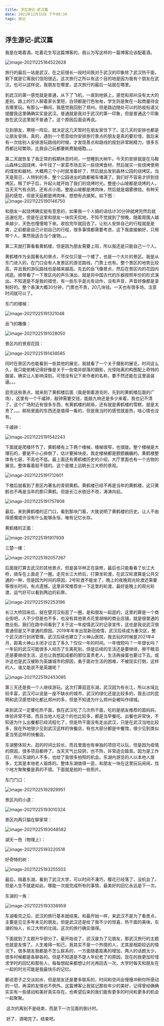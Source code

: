 ```yaml
---
title: 浮生游记-武汉篇
date: 2021年12月15日 下午08:39
tags: 游记
---
```


## 浮生游记-武汉篇

​	我是在喝着酒，吃着花生写这篇博客的，我认为写这样的一篇博客应该配着酒。

![image-20211225184522628](https://1162210866.oss-cn-beijing.aliyuncs.com/uPic/image-20211225184522628.png)

​	旅行的最后一站是武汉，在之前很长一段时间我对于武汉的印象除了武汉热干面，剩下就是它离我们信阳很近。这次旅行之所以有这个目的地是因为我有个朋友在武汉。也可以这样说，我朋友在哪里，这次旅行的最后一站就在哪里。

​	到武汉的第一感觉就是普通，从下了飞机，一直到地铁上，感觉和郑州没有太大的差别。路上的行人聊着家长里短，白领都是行色匆匆，学生则是聚在一起商量待会去哪里玩。有那么一瞬间，我感觉我回到了郑州。但是路边随处可以的防疫标语又提醒我这里确确实实是武汉。普通就是我对于武汉的第一印象，但是普通这个印象放在武汉这里就不普通了。这个原因后面会再说。

​	见到朋友，寒暄一阵后，就决定这几天暂时在朋友家住下了。这几天的安排也都是让朋友安排。真的，遇到一个愿意给你安排旅行景点的朋友是真的要珍惜，我后来有一次给别人安排游玩路线的时候，才发现景点和路线的规划非常耗精力，很多东西都比较繁琐。比我自己玩都要耗费脑细胞。。。

​	第二天就恢复了我正常的假期休息时间，一觉睡到大晌午。今天的安排就是在马鞍山森林公园烧烤，中午找了一家菜市场去买一些烧烤食材，然后就买一些烧烤使用的煤炭和器材。大概两三个小时就准备好了，然后就出发到森林公园的烧烤区。当天是周日，人特别的多，整个公园进出的路都被车堵满了。我们好不容易才挤到烧烤区。租了炉子后，升起火就开始了我们的烧烤时光。整座小山坡都是烧烤的人，当天天气有点阴，还有点小雨。整座山坡都是烤肉味，然后就是烟雾缭绕。有种天庭的感觉，但是天庭都是烤肉味，想想有点搞笑。如下图：	![image-20211225190146750](https://1162210866.oss-cn-beijing.aliyuncs.com/uPic/image-20211225190146750.png)

​	和朋友一起烧烤确实挺有意思的，如果我一个人搞的话估计30分钟就烤完然后就迅速吃完，但是在这里和朋友一块侃天侃地，不知不觉就到了傍晚，随着周围人越来越少，天色也慢慢暗下来。收拾完毕就回去了。让别人安排自己的行程就是是爽，之前都是自己计划自己的行程，很多事情都需要考虑，这下我直接躺好，只用带个人，果然我适合当个废物。。。

​	第二天就打算看看黄鹤楼，但是因为朋友需要上班，所以我还是只能自己一个人。

​	黄鹤楼作为全国著名的景点，不仅仅只是一个楼了，也是一个大片的景区。我是从东门进入的，在门口会有人发景区的游览路线，门票上也有。整个景区的地势比较高，并且我的游玩路线也是越来越高。先去的岳飞像景点，然后在景区内的花园内闲逛。顺带看了一下景区内的声乐演出，就是将中国古代的乐器按照年份的形式演出。不知道是不是我的错觉，有一些乐手是光有动作，没有声音，声音好像都是录制好的。整个表演大概30分钟，门票也不贵，20几块钱。一天也有很多场，注意时间就可以了。

东门的楼梯：

![image-20211225191321048](https://1162210866.oss-cn-beijing.aliyuncs.com/uPic/image-20211225191321048.png)

岳飞的雕像：

![image-20211225191028050](https://1162210866.oss-cn-beijing.aliyuncs.com/uPic/image-20211225191028050.png)

景区内的景观花园：

![image-20211225191438585](https://1162210866.oss-cn-beijing.aliyuncs.com/uPic/image-20211225191438585.png)

​	同时在景区内也能看到一些其他的展览，我就看了一个关于摄影的展览，时间这么久，我只能依稀记得好像是关于一些南非部落的摄影，光怪陆离的构图配上奇特的服装，确实让人影响深刻。可惜没有记下来作者的名称，要不然还能在这里装装逼。。。

​	逛完这些景点，就来到了黄鹤楼后面（我是倒着游览的，先到的黄鹤楼后面的广场），这里有一个千禧钟，敲钟需要交钱，能敲九响还是多少来着，我也记不清了。这个广场附近有很多东西，有黄鹤楼的邮局，还有就是黄鹤楼的雪糕，就是太贵了。。。邮局里面的东西还是值得一看的，但是我当时的感觉就是热，啥心情也没有。

千禧钟：

![image-20211225191542243](https://1162210866.oss-cn-beijing.aliyuncs.com/uPic/image-20211225191542243.png)

​	下面就是爬楼环节了，黄鹤楼有上下两个楼梯，楼梯很窄，也很陡。整个楼梯是大理石的，要是不小心摔倒了，估计要掉块皮。我走楼梯都是颤颤巍巍的。黄鹤楼整体有七层，不高也不低。最上面还有黄鹤楼历史的介绍，大厅里面也有一个古物的展览。整体看着挺不错的。这个是楼上远眺长江大桥的景观。

![image-20211225191712601](https://1162210866.oss-cn-beijing.aliyuncs.com/uPic/image-20211225191712601.png)	

​	下楼后就看到了景区内著名的青铜黄鹤。黄鹤楼已经不再是当年的黄鹤楼，这只黄鹤也不再是当年的那只黄鹤。但是长江水依旧不改，涛涛向前。

![image-20211225191757808](https://1162210866.oss-cn-beijing.aliyuncs.com/uPic/image-20211225191757808.png)

​	最后，来到黄鹤楼的正门口，看到那块门匾，大致说明了黄鹤楼的历史。让人不由得感慨或许没有什么能够永恒，唯有记忆长存。

黄鹤楼的正面：

![image-20211225191917939](https://1162210866.oss-cn-beijing.aliyuncs.com/uPic/image-20211225191917939.png)

三楚一楼：

![image-20211225192057267](https://1162210866.oss-cn-beijing.aliyuncs.com/uPic/image-20211225192057267.png)

​	后面就打算去武汉的其他景点，但是昙华林正在装修，最后也只能看看了长江大桥，骑车在上面走了一圈。走完长江大桥后，打算坐轮渡，在武汉轮渡算是公共交通的一种，但是因为时间的原因，2号轮渡不能坐了，晚上的夜晚观光轮渡还需要等很长时间，有点遗憾。这里非常推荐坐一下这里的轮渡，最好是晚上的观光轮渡，运气好可以看到两边的彩屏。

![image-20211225192253196](https://1162210866.oss-cn-beijing.aliyuncs.com/uPic/image-20211225192253196.png)

​	长江大桥回来后，就在楚河汉街逛了一圈，是和朋友一起逛的，这里的算是一个商业街吧，人不少但是也不多，也没有其他景点花里胡哨的商业店铺，就是很普通的商业街。我们在路中间看到了关于这一年疫情武汉的记录宣传，这也是我说武汉很普通但是又不普通的原因。2019年年末出现新冠疫情，武汉后续成为重灾区，整个武汉进行封闭管理。武汉后续也建立了火神山医院，我去玩的时候是2021年4月，距离火神山关闭才过去了多久？仅仅一年的时间。一年很短吗？一年很长吗？一年前的武汉可能很多人经历了生离死别，但是后续的生活还是要继续，擦干眼泪还是要继续生活，这也让我想起成都的那位富贵老人，生活再操蛋也要过下去。或许这也是武汉被称为英雄城市的原因，勇于面对生活的困难，不被现实打倒，这样的人，谁又能说不是英雄呢？

![image-20211225192453085](https://1162210866.oss-cn-beijing.aliyuncs.com/uPic/image-20211225192453085.png)

​	第三天还是我一个人继续游玩，这次打算逛逛东湖，武汉因为有长江，所以水域比较丰富，武汉可以说是一座不缺水的城市，武汉的绿化还是比较多的，我去过的昆明和武汉感觉绿化都比郑州的多，但是不知道为什么郑州会被叫作绿城。

​	来到武汉一定要吃热干面，我在武汉吃了几次热干面，吃的是朋友推荐的面妈妈，体验非常不错，而且当地人吃这个的也比较多，都是当早餐吃。出餐也非常快，不知道为什么出餐都已经流程化了，但是热干面没有走出武汉，只是在武汉当地比较多，我在外地很少见到武汉这样的快餐店，有也大部分都是中餐馆，很少见到类似麦当劳这样的快餐店。

​	东湖整体较大，逛的时间比较长，而且里面也有单独的项目可以玩，但是因为疫情的原因，很多项目都停了。当天天气比较阴，也不热，非常适合踏青。因为是工作日，所以东湖的人不多，也给了我很多拍照的机会。东湖内游览的人以本地人居多，尤其是本地老人锻炼的。整体东湖值得一逛，和朋友一块在这里玩玩闹闹，找个地方聚聚餐是真的不错。下面就是拍的一些照片。

东门门口：

![image-20211225192929951](https://1162210866.oss-cn-beijing.aliyuncs.com/uPic/image-20211225192929951.png)

景区内的小道：

![image-20211225193010324](https://1162210866.oss-cn-beijing.aliyuncs.com/uPic/image-20211225193010324.png)

景区内两只猫在聊家常：

![image-20211225193048582](https://1162210866.oss-cn-beijing.aliyuncs.com/uPic/image-20211225193048582.png)

湖天一色（物理上）：

![image-20211225193220518](https://1162210866.oss-cn-beijing.aliyuncs.com/uPic/image-20211225193220518.png)

好奇特的树：

![image-20211225193255503](https://1162210866.oss-cn-beijing.aliyuncs.com/uPic/image-20211225193255503.png)

​	最后，隔着东湖，看到了武汉大学，可以时间不凑巧，樱花已经落了，没机会了。但是人生不就是如此，哪能一次就完成所有的事情，最美好的回忆永远是下一次。

东湖的一角：

![image-20211225193338959](https://1162210866.oss-cn-beijing.aliyuncs.com/uPic/image-20211225193338959.png)

​	东湖看完之后，武汉的旅行基本就结束。和最开始一样，来武汉不是为了看景点，主要是见见多年未见的朋友。但是武汉还是给了我不少的惊喜，热干面的美味，东湖的怡人，长江大桥的壮阔。这次的旅行确实值得。

​	下面就到了主题升华部分了。最开始说了，武汉是为了见朋友，那武汉旅行的主题也就是友情了。人生难得一知己，我其实不是一个热情的人，尤其是相距较远的情况下。很多朋友我都是不怎么联系的，一方面随着距离的增加，两人的话题太少，很多时候都是各聊各的。但是不知道是不是人年纪老了的原因，现在的我更加珍惜求学时的回忆和那些人，每每想起来都想让时光再回去一次。大学时每天和朋友在一起的时光可能是我最快乐的记忆。

​	都说君子之交淡如水，但是朋友还是要多联系的，时间和空间会慢慢冲刷你所感动的一切，再深的友情也不例外。这篇博客让我铭记那些年少的美好，记得曾经确确实实有一些感动和美好真实存在。也希望后来的我们能有更多的时间和更多的机会一起聚聚。

​	这次的离别不是结束，而是下一次见面的倒计时。

​	好了，酒喝完了。结束吧。

